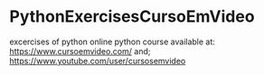 # PythonExercisesCursoEmVideo
excercises of python
online python course available at: 
https://www.cursoemvideo.com/ and;
https://www.youtube.com/user/cursosemvideo
